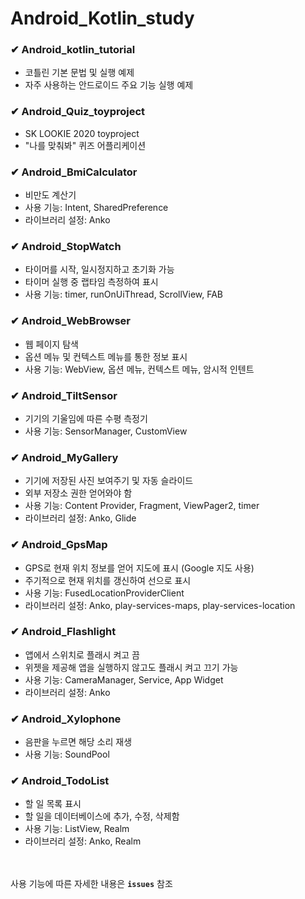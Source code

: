 # Android_Kotlin_study

### ✔ Android_kotlin_tutorial
- 코틀린 기본 문법 및 실행 예제
- 자주 사용하는 안드로이드 주요 기능 실행 예제   

### ✔ Android_Quiz_toyproject
- SK LOOKIE 2020 toyproject
- "나를 맞춰봐" 퀴즈 어플리케이션   
       
### ✔ Android_BmiCalculator
- 비만도 계산기
- 사용 기능: Intent, SharedPreference
- 라이브러리 설정: Anko    
        
### ✔ Android_StopWatch
- 타이머를 시작, 일시정지하고 초기화 가능
- 타이머 실행 중 랩타임 측정하여 표시
- 사용 기능: timer, runOnUiThread, ScrollView, FAB   
        
### ✔ Android_WebBrowser
- 웹 페이지 탐색
- 옵션 메뉴 및 컨텍스트 메뉴를 통한 정보 표시
- 사용 기능: WebView, 옵션 메뉴, 컨텍스트 메뉴, 암시적 인텐트   
        
### ✔ Android_TiltSensor
- 기기의 기울임에 따른 수평 측정기
- 사용 기능: SensorManager, CustomView    
        
### ✔ Android_MyGallery
- 기기에 저장된 사진 보여주기 및 자동 슬라이드
- 외부 저장소 권한 얻어와야 함
- 사용 기능: Content Provider, Fragment, ViewPager2, timer
- 라이브러리 설정: Anko, Glide     

### ✔ Android_GpsMap
- GPS로 현재 위치 정보를 얻어 지도에 표시 (Google 지도 사용)
- 주기적으로 현재 위치를 갱신하여 선으로 표시
- 사용 기능: FusedLocationProviderClient
- 라이브러리 설정: Anko, play-services-maps, play-services-location    
                 
### ✔ Android_Flashlight
- 앱에서 스위치로 플래시 켜고 끔
- 위젯을 제공해 앱을 실행하지 않고도 플래시 켜고 끄기 가능
- 사용 기능: CameraManager, Service, App Widget
- 라이브러리 설정: Anko     
              
### ✔ Android_Xylophone
- 음판을 누르면 해당 소리 재생
- 사용 기능: SoundPool      
            
### ✔ Android_TodoList
- 할 일 목록 표시
- 할 일을 데이터베이스에 추가, 수정, 삭제함
- 사용 기능: ListView, Realm
- 라이브러리 설정: Anko, Realm    

<br/><br/>
사용 기능에 따른 자세한 내용은 **`issues`** 참조
